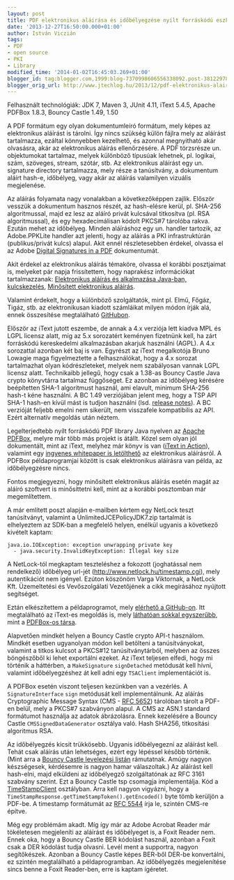 ```yaml
---
layout: post
title: PDF elektronikus aláírása és időbélyegzése nyílt forráskódú eszközökkel
date: '2013-12-27T16:50:00.000+01:00'
author: István Viczián
tags:
- PDF
- open source
- PKI
- Library
modified_time: '2014-01-02T16:45:03.269+01:00'
blogger_id: tag:blogger.com,1999:blog-7370998606556338092.post-3812297852319041819
blogger_orig_url: http://www.jtechlog.hu/2013/12/pdf-elektronikus-alairasa-es.html
---
```


Felhasznált technológiák: JDK 7, Maven 3, JUnit 4.11, iText 5.4.5,
Apache PDFBox 1.8.3, Bouncy Castle 1.49, 1.50

A PDF formátum egy olyan dokumentumleíró formátum, mely képes az
elektronikus aláírást is tárolni. Így nincs szükség külön fájlra mely az
aláírást tartalmazza, ezáltal könnyebben kezelhető, és azonnal
megnyitható akár olvasásra, akár az elektronikus aláírás ellenőrzésére.
A PDF törzsrésze un. objektumokat tartalmaz, melyek különböző típusúak
lehetnek, pl. logikai, szám, szöveges, stream, szótár, stb. Az
elektronikus aláírást egy un. signature directory tartalmazza, mely
része a tanúsítvány, a dokumentum aláírt hash-e, időbélyeg, vagy akár az
aláírás valamilyen vizuális megjelenése.

Az aláírás folyamata nagy vonalakban a következőképpen zajlik. Először
vesszük a dokumentum hasznos részét, az hash-elésre kerül, pl. SHA-256
algoritmussal, majd ez lesz az aláíró privát kulcsával titkosítva (pl.
RSA algoritmussal), és egy hexadecimálisan kódolt PKCS\#7 tárolóba
rakva. Ezután mehet az időbélyeg. Minden aláíráshoz egy un. handler
tartozik, az Adobe.PPKLite handler azt jelenti, hogy az aláírás a PKI
infrastruktúrán (publikus/privát kulcs) alapul. Akit ennél
részletesebben érdekel, olvassa el az Adobe [Digital Signatures in a
PDF](http://www.adobe.com/devnet-docs/acrobatetk/tools/DigSig/Acrobat_DigitalSignatures_in_PDF.pdf)
dokumentumát.

Akit érdekel az elektronikus aláírás témaköre, olvassa el korábbi
posztjaimat is, melyeket pár napja frissítettem, hogy naprakész
információkat tartalmazzanak: [Elektronikus aláírás és alkalmazása
Java-ban,
kulcskezelés](/2011/02/05/elektronikus-alairas-es-alkalmazasa.html),
[Minősített elektronikus
aláírás](/2008/12/02/minositett-elektronikus-alairas.html).

Valamint érdekelt, hogy a különböző szolgáltatók, mint pl. Elmű, Főgáz,
Tigáz, stb. az elektronikusan kiadott számláikat milyen módon írják alá,
ennek összesítése megtalálható 
[GitHubon](https://github.com/vicziani/jtechlog-articles/blob/master/elektronikus-alairas/szolgaltatok-ea.adoc).

Először az iText jutott eszembe, de annak a 4.x verziója lett kiadva MPL
és LGPL licensz alatt, míg az 5.x sorozatért keményen fizetnünk kell, ha
zárt forráskódú kereskedelmi alkalmazásban akarjuk használni (AGPL). A
4.x sorozattal azonban két baj is van. Egyrészt az iText megalkotója
Bruno Lowagie maga figyelmeztette a felhasználókat, hogy a 4.x sorozat
tartalmazhat olyan kódrészleteket, melyek nem szabályosan vannak LGPL
licensz alatt. Technikaibb jellegű, hogy csak a 1.38-as Bouncy Castle
Java crypto könyvtárra tartalmaz függőséget. Ez azonban az időbélyeg
kérésére beépítetten SHA-1 algoritmust használ, ami elavult, minimum
SHA-256 hash-t kéne használni. A BC 1.49 verziójában jelent meg, hogy a
TSP API SHA-1 hash-en kívül mást is tudjon használni (lsd. [release
notes](http://www.bouncycastle.org/releasenotes.html)). A BC verzióját
feljebb emelni nem sikerült, nem visszafele kompatibilis az API. Ezért
alternatív megoldás után néztem.

Legelterjedtebb nyílt forráskódú PDF library Java nyelven az [Apache
PDFBox](http://pdfbox.apache.org/), melyre már több más projekt is
átállt. Közel sem olyan jól dokumentált, mint az iText, melyhez már
könyv is van ([iText in
Action](http://www.amazon.com/iText-Action-Bruno-Lowagie/dp/1935182617/ref=sr_1_1?ie=UTF8&qid=1388156044&sr=8-1&keywords=itext)),
valamint egy [ingyenes whitepaper is
letölthető](http://itextpdf.com/book/digitalsignatures/) az elektronikus
aláírásról. A PDFBox példaprogramjai között is csak elektronikus
aláírásra van példa, az időbélyegzésre nincs.

Fontos megjegyezni, hogy minősített elektronikus aláírás esetén magát az
aláíró szoftvert is minősíttetni kell, mint az a korábbi posztomban már
megemlítettem.

A már említett poszt alapján e-mailben kértem egy NetLock teszt
tanúsítványt, valamint a UnlimitedJCEPolicyJDK7.zip tartalmát is
elhelyeztem az SDK-ban a megfelelő helyen, enélkül ugyanis a következő
kivételt kaptam:

    java.io.IOException: exception unwrapping private key 
      - java.security.InvalidKeyException: Illegal key size

A NetLock-tól megkaptam teszteléshez a fokozott (joghatással nem
rendelkező) időbélyeg url-jét (http://www.netlock.hu/timestamp.cgi),
mely autentikációt nem igényel. Ezúton köszönöm Varga Viktornak, a
NetLock Kft. Üzemeltetési és Vevőszolgálati Vezetőjének a cikk
megírásához nyújtott segítséget.

Eztán elkészítettem a példaprogramot, mely [elérhető a
GitHub-on](https://github.com/vicziani/jtechlog-signpdf). Itt
megtalálható az iText-es megoldás is, mely [láthatóan sokkal
egyszerűbb](https://github.com/vicziani/jtechlog-signpdf/blob/master/jtechlog-signpdf-itext/src/main/java/jtechlog/signpdf/PdfSigner.java),
mint a [PDFBox-os
társa](https://github.com/vicziani/jtechlog-signpdf/blob/master/jtechlog-signpdf-pdfbox/src/main/java/jtechlog/signpdf/PdfSigner.java).

Alapvetően mindkét helyen a Bouncy Castle crypto API-t használom.
Mindkét esetben ugyanolyan módon kell betölteni a tanúsítványokat,
valamint a titkos kulcsot a PKCS\#12 tanúsítványtárból, melyben az
összes böngészőből ki lehet exportálni ezeket. Az iText teljesen elfedi,
hogy mi történik a háttérben, a `MakeSignature` `signDetached` metódusát
kell hívni, valamint időbélyegzéshez át kell adni egy `TSAClient`
implementációt is.

A PDFBox esetén viszont teljesen kezünkben van a vezérlés. A
`SignatureInterface` `sign` metódusát kell implementálnunk. Az aláírás
Cryptographic Message Syntax (CMS - [RFC
5652](http://tools.ietf.org/html/rfc5652)) tárolóban tárolt a PDF-en
belül, mely a PKCS\#7 szabványon alapul. A CMS az ASN.1 standard
formátumot használja az adatok ábrázolásra. Ennek kezelésére a Bouncy
Castle `CMSSignedDataGenerator` osztálya való. Hash SHA256, titkosítási
algoritmus RSA.

Az időbélyegzés kicsit trükkösebb. Ugyanis időbélyegezni az aláírást
kell. Tehát csak aláírás után lehetséges, ezért egy lépéssel később
történik. (Mint arra a [Bouncy Castle levelezési
listán](http://bouncy-castle.1462172.n4.nabble.com/Insert-Time-stamp-into-CMS-Signed-Data-td1464065.html)
rámutatnak. Amúgy nagyon készségesek, kérdésemre is nagyon hamar
válaszoltak.) Az aláírást kell hash-elni, majd elküldeni az időbélyegző
szolgáltatónak az RFC 3161 szabvány szerint. Ezt a Bouncy Castle tsp
csomagja implementálja. Kód a
[TimeStampClient](https://github.com/vicziani/jtechlog-signpdf/blob/master/jtechlog-signpdf-pdfbox/src/main/java/jtechlog/signpdf/TimeStampClient.java)
osztályban. Arra kell nagyon vigyázni, hogy a
`TimeStampResponse.getTimeStampToken().getEncoded()` byte tömb kerüljön a
PDF-be. A timestamp formátumát az [RFC
5544](http://tools.ietf.org/html/rfc5544) írja le, szintén CMS-re
építve.

Még egy problémám akadt. Míg így már az Adobe Acrobat Reader már
tökéletesen megjeleníti az aláírást és időbélyeget is, a Foxit Reader
nem. Ennek oka, hogy a Bouncy Castle BER kódolást használ, azonban a
Foxit csak a DER kódolást tudja olvasni. Levél ment a supportra, nagyon
segítőkészek. Azonban a Bouncy Castle képes BER-ből DER-be konvertálni,
ez szintén megtalálható a példaprogramban. Az időbélyegzés megjelenítése
sincs benne a Foxit Reader-ben, erre is kaptam ígéretet.
